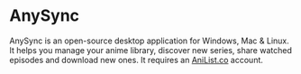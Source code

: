 # AnySync
AnySync is an open-source desktop application for Windows, Mac & Linux. It helps you manage your anime library, discover new series, share watched episodes and download new ones. It requires an [AniList.co](https://anilist.co) account.
